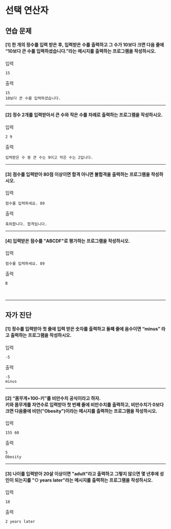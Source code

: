# 선택 연산자

## 연습 문제

#### [1] 한 개의 정수를 입력 받은 후, 입력받은 수를 출력하고 그 수가 10보다 크면 다음 줄에 “10보다 큰 수를 입력하셨습니다.”라는 메시지를 출력하는 프로그램을 작성하시오.
입력
```
15
```
출력
```
15
10보다 큰 수를 입력하셨습니다.
```
---
#### [2] 정수 2개를 입력받아서 큰 수와 작은 수를 차례로 출력하는 프로그램을 작성하시오.
입력
```
2 9
```
출력
```
입력받은 수 중 큰 수는 9이고 작은 수는 2입니다.
```
---
#### [3] 점수를 입력받아 80점 이상이면 합격 아니면 불합격을 출력하는 프로그램을 작성하시오. 
입력
```
점수를 입력하세요. 89
```
출력
```
축하합니다. 합격입니다.
```
---
#### [4] 입력받은 점수를 "ABCDF"로 평가하는 프로그램을 작성하시오.
입력
```
점수를 입력하세요. 89
```
출력
```
B
```
<br>

---
## 자가 진단

#### [1] 정수를 입력받아 첫 줄에 입력 받은 숫자를 출력하고 둘째 줄에 음수이면 “minus” 라고 출력하는 프로그램을 작성하시오.
입력
```
-5
```
출력
```
-5
minus
```
---
#### [2] “몸무게+100-키”를 비만수치 공식이라고 하자.<br>키와 몸무게를 자연수로 입력받아 첫 번째 줄에 비만수치를 출력하고, 비만수치가 0보다 크면 다음줄에 비만("Obesity")이라는 메시지를 출력하는 프로그램을 작성하시오.
입력
```
155 60
```
출력
```
5
Obesity
```
---
#### [3] 나이를 입력받아 20살 이상이면 "adult"라고 출력하고 그렇지 않으면 몇 년후에 성인이 되는지를 "○ years later"라는 메시지를 출력하는 프로그램을 작성하시오.
입력
```
18
```
출력
```
2 years later
```